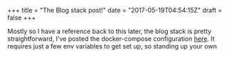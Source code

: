 +++
title = "The Blog stack post!"
date = "2017-05-19T04:54:15Z"
draft = false
+++

Mostly so I have a reference back to this later, the blog stack is pretty straightforward, I've posted the docker-compose configuration [here](https://github.com/BadgerOps/blog.badgerops.net). It requires just a few env variables to get set up, so standing up your own 
